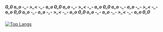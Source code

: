 ##### 0_0 o_o -\_- >\_< -\_- o_o 0_0 o_o -\_- >\_< -\_- o_o 0_0 o_o -\_- o_o -\_- >\_< -\_- o_o 0_0 o_o -\_- o_o -\_- >\_< -\_- o_o 0_0 o_o -\_- o_o -\_- >\_< -\_- o_o 0_0

[![Top Langs](https://github-readme-stats.vercel.app/api/top-langs/?username=9rotama&layout=compact&theme=kacho_ga)](https://github.com/9rotama/github-readme-stats)
